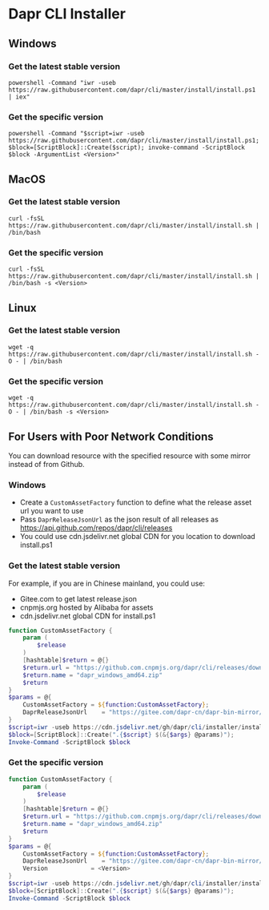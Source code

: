 # Dapr CLI Installer

## Windows

### Get the latest stable version

```
powershell -Command "iwr -useb https://raw.githubusercontent.com/dapr/cli/master/install/install.ps1 | iex"
```

### Get the specific version

```
powershell -Command "$script=iwr -useb https://raw.githubusercontent.com/dapr/cli/master/install/install.ps1; $block=[ScriptBlock]::Create($script); invoke-command -ScriptBlock $block -ArgumentList <Version>"
```

## MacOS

### Get the latest stable version

```
curl -fsSL https://raw.githubusercontent.com/dapr/cli/master/install/install.sh | /bin/bash
```

### Get the specific version

```
curl -fsSL https://raw.githubusercontent.com/dapr/cli/master/install/install.sh | /bin/bash -s <Version>
```

## Linux

### Get the latest stable version

```
wget -q https://raw.githubusercontent.com/dapr/cli/master/install/install.sh -O - | /bin/bash
```

### Get the specific version

```
wget -q https://raw.githubusercontent.com/dapr/cli/master/install/install.sh -O - | /bin/bash -s <Version>
```

## For Users with Poor Network Conditions

You can download resource with the specified resource with some mirror instead of from Github.

### Windows

- Create a `CustomAssetFactory` function to define what the release asset url you want to use
- Pass `DaprReleaseJsonUrl` as the json result of all releases as <https://api.github.com/repos/dapr/cli/releases>
- You could use cdn.jsdelivr.net global CDN for you location to download install.ps1

### Get the latest stable version

For example, if you are in Chinese mainland, you could use:

- Gitee.com to get latest release.json
- cnpmjs.org hosted by Alibaba for assets
- cdn.jsdelivr.net global CDN for install.ps1

```powershell
function CustomAssetFactory {
    param (
        $release
    )
    [hashtable]$return = @{}
    $return.url = "https://github.com.cnpmjs.org/dapr/cli/releases/download/$($release.tag_name)/dapr_windows_amd64.zip"
    $return.name = "dapr_windows_amd64.zip"
    $return
}
$params = @{
    CustomAssetFactory = ${function:CustomAssetFactory};
    DaprReleaseJsonUrl    = "https://gitee.com/dapr-cn/dapr-bin-mirror/raw/main/cli/releases.json";
}
$script=iwr -useb https://cdn.jsdelivr.net/gh/dapr/cli/installer/install.ps1;
$block=[ScriptBlock]::Create(".{$script} $(&{$args} @params)");
Invoke-Command -ScriptBlock $block
```

### Get the specific version

```powershell
function CustomAssetFactory {
    param (
        $release
    )
    [hashtable]$return = @{}
    $return.url = "https://github.com.cnpmjs.org/dapr/cli/releases/download/$($release.tag_name)/dapr_windows_amd64.zip"
    $return.name = "dapr_windows_amd64.zip"
    $return
}
$params = @{
    CustomAssetFactory = ${function:CustomAssetFactory};
    DaprReleaseJsonUrl    = "https://gitee.com/dapr-cn/dapr-bin-mirror/raw/main/cli/releases.json";
    Version            = <Version>
}
$script=iwr -useb https://cdn.jsdelivr.net/gh/dapr/cli/installer/install.ps1;
$block=[ScriptBlock]::Create(".{$script} $(&{$args} @params)");
Invoke-Command -ScriptBlock $block
```

